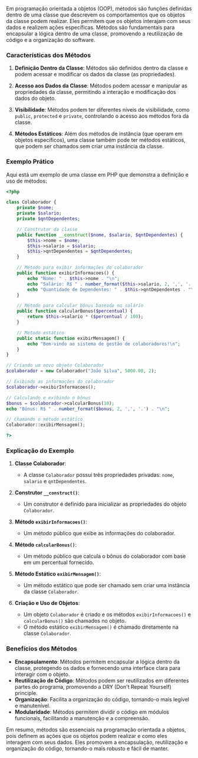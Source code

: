 Em programação orientada a objetos (OOP), métodos são funções definidas dentro de uma classe que descrevem os comportamentos que os objetos da classe podem realizar. Eles permitem que os objetos interajam com seus dados e realizem ações específicas. Métodos são fundamentais para encapsular a lógica dentro de uma classe, promovendo a reutilização de código e a organização do software.

### Características dos Métodos

1. **Definição Dentro da Classe**: Métodos são definidos dentro da classe e podem acessar e modificar os dados da classe (as propriedades).

2. **Acesso aos Dados da Classe**: Métodos podem acessar e manipular as propriedades da classe, permitindo a interação e modificação dos dados do objeto.

3. **Visibilidade**: Métodos podem ter diferentes níveis de visibilidade, como `public`, `protected` e `private`, controlando o acesso aos métodos fora da classe.

4. **Métodos Estáticos**: Além dos métodos de instância (que operam em objetos específicos), uma classe também pode ter métodos estáticos, que podem ser chamados sem criar uma instância da classe.

### Exemplo Prático

Aqui está um exemplo de uma classe em PHP que demonstra a definição e uso de métodos:

```php
<?php

class Colaborador {
    private $nome;
    private $salario;
    private $qntDependentes;

    // Construtor da classe
    public function __construct($nome, $salario, $qntDependentes) {
        $this->nome = $nome;
        $this->salario = $salario;
        $this->qntDependentes = $qntDependentes;
    }

    // Método para exibir informações do colaborador
    public function exibirInformacoes() {
        echo "Nome: " . $this->nome . "\n";
        echo "Salário: R$ " . number_format($this->salario, 2, ',', '.') . "\n";
        echo "Quantidade de Dependentes: " . $this->qntDependentes . "\n";
    }

    // Método para calcular bônus baseado no salário
    public function calcularBonus($percentual) {
        return $this->salario * ($percentual / 100);
    }

    // Método estático
    public static function exibirMensagem() {
        echo "Bem-vindo ao sistema de gestão de colaboradores!\n";
    }
}

// Criando um novo objeto Colaborador
$colaborador = new Colaborador("João Silva", 5000.00, 2);

// Exibindo as informações do colaborador
$colaborador->exibirInformacoes();

// Calculando e exibindo o bônus
$bonus = $colaborador->calcularBonus(10);
echo "Bônus: R$ " . number_format($bonus, 2, ',', '.') . "\n";

// Chamando o método estático
Colaborador::exibirMensagem();

?>
```

### Explicação do Exemplo

1. **Classe Colaborador**:
   - A classe `Colaborador` possui três propriedades privadas: `nome`, `salario` e `qntDependentes`.

2. **Construtor `__construct()`**:
   - Um construtor é definido para inicializar as propriedades do objeto `Colaborador`.

3. **Método `exibirInformacoes()`**:
   - Um método público que exibe as informações do colaborador.

4. **Método `calcularBonus()`**:
   - Um método público que calcula o bônus do colaborador com base em um percentual fornecido.

5. **Método Estático `exibirMensagem()`**:
   - Um método estático que pode ser chamado sem criar uma instância da classe `Colaborador`.

6. **Criação e Uso de Objetos**:
   - Um objeto `Colaborador` é criado e os métodos `exibirInformacoes()` e `calcularBonus()` são chamados no objeto.
   - O método estático `exibirMensagem()` é chamado diretamente na classe `Colaborador`.

### Benefícios dos Métodos

- **Encapsulamento**: Métodos permitem encapsular a lógica dentro da classe, protegendo os dados e fornecendo uma interface clara para interagir com o objeto.
- **Reutilização de Código**: Métodos podem ser reutilizados em diferentes partes do programa, promovendo a DRY (Don't Repeat Yourself) principle.
- **Organização**: Facilita a organização do código, tornando-o mais legível e manutenível.
- **Modularidade**: Métodos permitem dividir o código em módulos funcionais, facilitando a manutenção e a compreensão.

Em resumo, métodos são essenciais na programação orientada a objetos, pois definem as ações que os objetos podem realizar e como eles interagem com seus dados. Eles promovem a encapsulação, reutilização e organização do código, tornando-o mais robusto e fácil de manter.